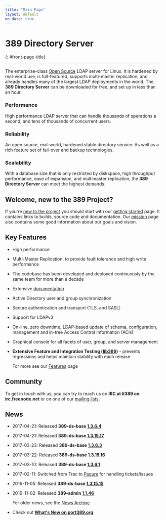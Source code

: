 ```yaml
---
title: "Main Page"
layout: default
no_date: true
---
```


# 389 Directory Server
{: #front-page-title}

---

The enterprise-class [Open Source](docs/389ds/FAQ/licensing.html) LDAP server for Linux. It is hardened by real-world use, is full-featured, supports multi-master replication, and already handles many of the largest LDAP deployments in the world.  The **389 Directory Server** can be downloaded for free, and set up in less than an hour.

<div id="front-page-columns" class="container-fluid">
  <div class="row">
    <div class="col-xs-12 col-md-4">
      <h3 class="front-page-column-title">
        Performance
      </h3>
      <p class="front-page-column-text">
        High performance LDAP server that can handle thousands of operations a
        second, and tens of thousands of concurrent users.
       </p>
    </div>
    <div class="col-xs-12 col-md-4">
      <h3 class="front-page-column-title">
        Reliability
      </h3>
      <p class="front-page-column-text">
        An open source, real-world, hardened stable directory service.  As well as a
        rich feature set of fail-over and backup technologies.
      </p>
    </div>
    <div class="col-xs-12 col-md-4">
      <h3 class="front-page-column-title">
        Scalability
      </h3>
      <p class="front-page-column-text">
        With a database size that is only restricted by diskspace, high throughput
        performance, ease of expansion, and multimaster replication, the <strong>
        389 Directory Server</strong> can meet the highest demands.
      </p>
    </div>
  </div>
</div>

## Welcome, new to the 389 Project?

If you're [new to the project](docs/389ds/users.html) you should start with
our [getting started](docs/389ds/FAQ/getting-started.html) page. It contains
links to builds, source code and documentation. Our
[mission](docs/389ds/FAQ/mission.html) page also contains some good
information about our goals and vision.

## Key Features

-   High performance
-   Multi-Master Replication, to provide fault tolerance and high write performance
-   The codebase has been developed and deployed continuously by the same team for more than a decade
-   Extensive [documentation](https://access.redhat.com/site/documentation/Red_Hat_Directory_Server/)
-   Active Directory user and group synchronization
-   Secure authentication and transport (TLS, and SASL)
-   Support for LDAPv3
-   On-line, zero downtime, LDAP-based update of schema, configuration, management and in-tree Access Control Information (ACIs)
-   Graphical console for all facets of user, group, and server management
-   **Extensive Feature and Integration Testing ([lib389](docs/389ds/FAQ/upstream-test-framework.html))** - prevents regressions and helps maintain stability with each release

    For more see our [Features](docs/389ds/FAQ/features.html) page

## Community

To get in touch with us, you can try to reach us on **IRC at \#389 on irc.freenode.net** or on one of our [mailing lists](docs/389ds/mailing-lists.html).

## News

<!-- Try to keep this list under 10 releases  -->
- 2017-04-21: Released **389-ds-base [1.3.6.4](docs/389ds/releases/release-1-3-6-3.html)**
- 2017-04-21: Released **389-ds-base [1.3.15.17](docs/389ds/releases/release-1-3-5-16.html)**
- 2017-03-23: Released **389-ds-base [1.3.6.3](docs/389ds/releases/release-1-3-6-3.html)**
- 2017-03-22: Released **389-ds-base [1.3.15.16](docs/389ds/releases/release-1-3-5-16.html)**
- 2017-03-10: Released **389-ds-base [1.3.6.1](docs/389ds/releases/release-1-3-6-1.html)**
- 2017-02-11: Switched from Trac to [Pagure](https://pagure.io/389-ds-base) for handling tickets/issues
- 2016-11-05: Released **389-ds-base [1.3.15.15](docs/389ds/releases/release-1-3-5-15.html)**
- 2016-11-02: Released **389-admin [1.1.46](docs/389ds/releases/release-admin-1-1-46.html)**

    For older news, see the [News Archive](docs/389ds/releases/news-archive.html)

- Check out **[What's New on port389.org](whats_new.html)**

<br>
